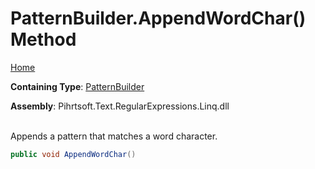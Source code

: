 # PatternBuilder\.AppendWordChar\(\) Method

[Home](../../../../../../README.md)

**Containing Type**: [PatternBuilder](../README.md)

**Assembly**: Pihrtsoft\.Text\.RegularExpressions\.Linq\.dll

\
Appends a pattern that matches a word character\.

```csharp
public void AppendWordChar()
```

